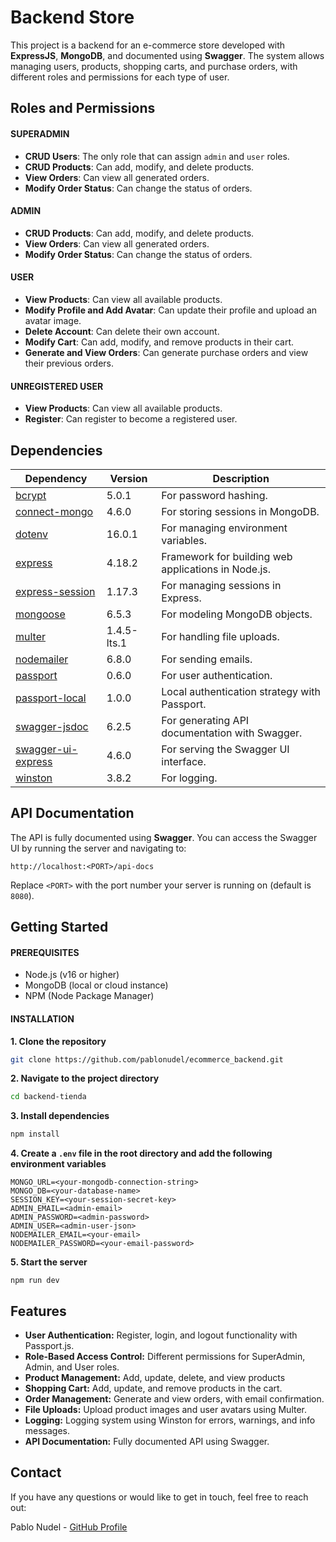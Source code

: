 # Backend Store

This project is a backend for an e-commerce store developed with **ExpressJS**, **MongoDB**, and documented using **Swagger**. The system allows managing users, products, shopping carts, and purchase orders, with different roles and permissions for each type of user.

## Roles and Permissions

#### SUPERADMIN

- **CRUD Users**: The only role that can assign `admin` and `user` roles.
- **CRUD Products**: Can add, modify, and delete products.
- **View Orders**: Can view all generated orders.
- **Modify Order Status**: Can change the status of orders.

#### ADMIN

- **CRUD Products**: Can add, modify, and delete products.
- **View Orders**: Can view all generated orders.
- **Modify Order Status**: Can change the status of orders.

#### USER

- **View Products**: Can view all available products.
- **Modify Profile and Add Avatar**: Can update their profile and upload an avatar image.
- **Delete Account**: Can delete their own account.
- **Modify Cart**: Can add, modify, and remove products in their cart.
- **Generate and View Orders**: Can generate purchase orders and view their previous orders.

#### UNREGISTERED USER

- **View Products**: Can view all available products.
- **Register**: Can register to become a registered user.

## Dependencies

| Dependency                                                             | Version     | Description                                         |
| ---------------------------------------------------------------------- | ----------- | --------------------------------------------------- |
| [bcrypt](https://www.npmjs.com/package/bcrypt)                         | 5.0.1       | For password hashing.                               |
| [connect-mongo](https://www.npmjs.com/package/connect-mongo)           | 4.6.0       | For storing sessions in MongoDB.                    |
| [dotenv](https://www.npmjs.com/package/dotenv)                         | 16.0.1      | For managing environment variables.                 |
| [express](https://www.npmjs.com/package/express)                       | 4.18.2      | Framework for building web applications in Node.js. |
| [express-session](https://www.npmjs.com/package/express-session)       | 1.17.3      | For managing sessions in Express.                   |
| [mongoose](https://www.npmjs.com/package/mongoose)                     | 6.5.3       | For modeling MongoDB objects.                       |
| [multer](https://www.npmjs.com/package/multer)                         | 1.4.5-lts.1 | For handling file uploads.                          |
| [nodemailer](https://www.npmjs.com/package/nodemailer)                 | 6.8.0       | For sending emails.                                 |
| [passport](https://www.npmjs.com/package/passport)                     | 0.6.0       | For user authentication.                            |
| [passport-local](https://www.npmjs.com/package/passport-local)         | 1.0.0       | Local authentication strategy with Passport.        |
| [swagger-jsdoc](https://www.npmjs.com/package/swagger-jsdoc)           | 6.2.5       | For generating API documentation with Swagger.      |
| [swagger-ui-express](https://www.npmjs.com/package/swagger-ui-express) | 4.6.0       | For serving the Swagger UI interface.               |
| [winston](https://www.npmjs.com/package/winston)                       | 3.8.2       | For logging.                                        |

## API Documentation

The API is fully documented using **Swagger**. You can access the Swagger UI by running the server and navigating to:

`http://localhost:<PORT>/api-docs`

Replace `<PORT>` with the port number your server is running on (default is `8080`).

## Getting Started

#### PREREQUISITES

- Node.js (v16 or higher)
- MongoDB (local or cloud instance)
- NPM (Node Package Manager)

#### INSTALLATION

**1. Clone the repository**

```bash
git clone https://github.com/pablonudel/ecommerce_backend.git
```

**2. Navigate to the project directory**

```bash
cd backend-tienda
```

**3. Install dependencies**

```bash
npm install
```

**4. Create a `.env` file in the root directory and add the following environment variables**

```
MONGO_URL=<your-mongodb-connection-string>
MONGO_DB=<your-database-name>
SESSION_KEY=<your-session-secret-key>
ADMIN_EMAIL=<admin-email>
ADMIN_PASSWORD=<admin-password>
ADMIN_USER=<admin-user-json>
NODEMAILER_EMAIL=<your-email>
NODEMAILER_PASSWORD=<your-email-password>
```

**5. Start the server**

```
npm run dev
```

## Features

- **User Authentication:** Register, login, and logout functionality with Passport.js.
- **Role-Based Access Control:** Different permissions for SuperAdmin, Admin, and User roles.
- **Product Management:** Add, update, delete, and view products
- **Shopping Cart:** Add, update, and remove products in the cart.
- **Order Management:** Generate and view orders, with email confirmation.
- **File Uploads:** Upload product images and user avatars using Multer.
- **Logging:** Logging system using Winston for errors, warnings, and info messages.
- **API Documentation:** Fully documented API using Swagger.

## Contact

If you have any questions or would like to get in touch, feel free to reach out:

Pablo Nudel - [GitHub Profile](https://github.com/pablonudel)
